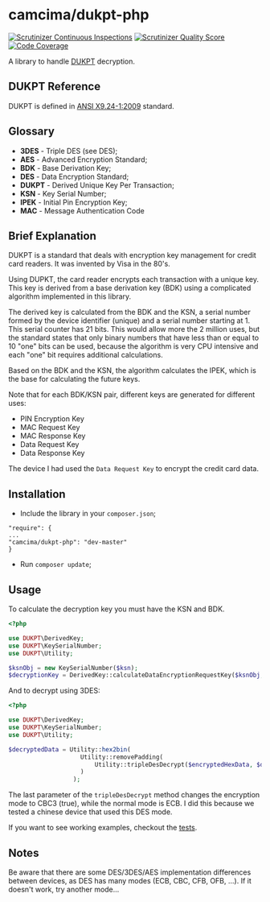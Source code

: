 # camcima/dukpt-php #

[![Scrutinizer Continuous Inspections](https://scrutinizer-ci.com/g/camcima/dukpt-php/badges/general.png?s=f09827625e225aba7fee07e459c206b915110bf6)](https://scrutinizer-ci.com/g/camcima/dukpt-php/)
[![Scrutinizer Quality Score](https://scrutinizer-ci.com/g/camcima/dukpt-php/badges/quality-score.png?s=f07fa733dff54e72f15e451bb1fda98a0fc2a27a)](https://scrutinizer-ci.com/g/camcima/dukpt-php/)
[![Code Coverage](https://scrutinizer-ci.com/g/camcima/dukpt-php/badges/coverage.png?s=fcf8931173798e3a38a7a787deb8b9364a9ef36c)](https://scrutinizer-ci.com/g/camcima/dukpt-php/)

A library to handle [DUKPT](http://en.wikipedia.org/wiki/Derived_unique_key_per_transaction "DUKPT") decryption.

## DUKPT Reference ##

DUKPT is defined in [ANSI X9.24-1:2009](http://webstore.ansi.org/RecordDetail.aspx?sku=ANSI+X9.24-1%3A2009 "ANSI X9.24-1:2009") standard.

## Glossary ##

- **3DES** - Triple DES (see DES);
- **AES** - Advanced Encryption Standard;
- **BDK** - Base Derivation Key;
- **DES** - Data Encryption Standard;
- **DUKPT** - Derived Unique Key Per Transaction;
- **KSN** - Key Serial Number;
- **IPEK** - Initial Pin Encryption Key;
- **MAC** - Message Authentication Code

## Brief Explanation ##

DUKPT is a standard that deals with encryption key management for credit card readers. It was invented by Visa in the 80's.

Using DUPKT, the card reader encrypts each transaction with a unique key. This key is derived from a base derivation key (BDK) using a complicated algorithm implemented in this library.

The derived key is calculated from the BDK and the KSN, a serial number formed by the device identifier (unique) and a serial number starting at 1. This serial counter has 21 bits. This would allow more the 2 million uses, but the standard states that only binary numbers that have less than or equal to 10 "one" bits can be used, because the algorithm is very CPU intensive and each "one" bit requires additional calculations.

Based on the BDK and the KSN, the algorithm calculates the IPEK, which is the base for calculating the future keys.

Note that for each BDK/KSN pair, different keys are generated for different uses:

- PIN Encryption Key
- MAC Request Key
- MAC Response Key
- Data Request Key
- Data Response Key

The device I had used the `Data Request Key` to encrypt the credit card data.


## Installation ##

- Include the library in your `composer.json`;

```
"require": {
...
"camcima/dukpt-php": "dev-master"
}
```

- Run `composer update`;

## Usage ##

To calculate the decryption key you must have the KSN and BDK.

```php
<?php

use DUKPT\DerivedKey;
use DUKPT\KeySerialNumber;
use DUKPT\Utility;

$ksnObj = new KeySerialNumber($ksn);
$decryptionKey = DerivedKey::calculateDataEncryptionRequestKey($ksnObj, $bdk);
```

And to decrypt using 3DES:


```php
<?php

use DUKPT\DerivedKey;
use DUKPT\KeySerialNumber;
use DUKPT\Utility;

$decryptedData = Utility::hex2bin(
                    Utility::removePadding(
                        Utility::tripleDesDecrypt($encryptedHexData, $decryptionKey, true)
                    )
                  );
```

The last parameter of the `tripleDesDecrypt` method changes the encryption mode to CBC3 (true), while the normal mode is ECB. I did this because we tested a chinese device that used this DES mode.

If you want to see working examples, checkout the [tests](https://github.com/camcima/dukpt-php/tree/master/src/DUKPT/Test "tests").

## Notes ##

Be aware that there are some DES/3DES/AES implementation differences between devices, as DES has many modes (ECB, CBC, CFB, OFB, ...). If it doesn't work, try another mode...



